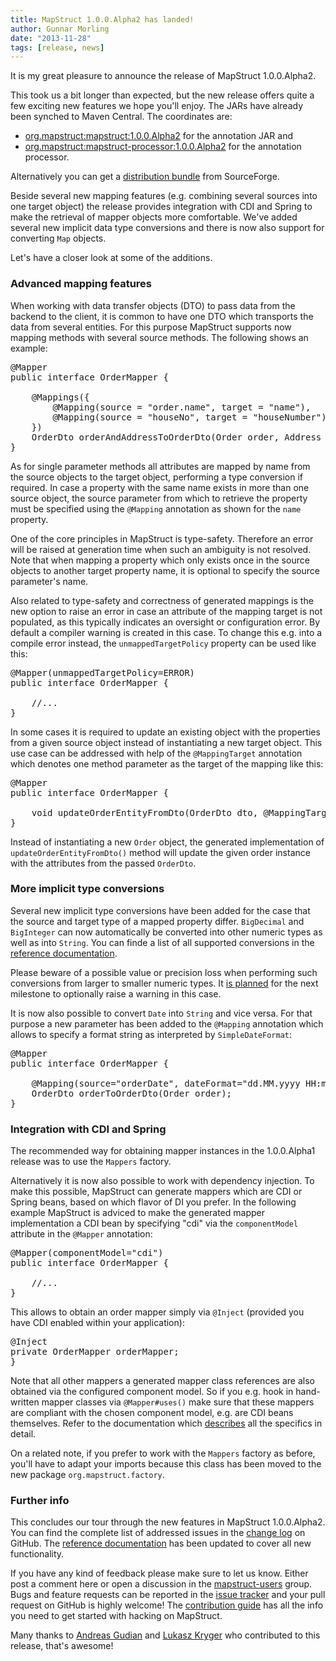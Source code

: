 ```yaml
---
title: MapStruct 1.0.0.Alpha2 has landed!
author: Gunnar Morling
date: "2013-11-28"
tags: [release, news]
---
```


It is my great pleasure to announce the release of MapStruct 1.0.0.Alpha2.

This took us a bit longer than expected, but the new release offers quite a few exciting new features we hope you'll enjoy. The JARs have already been synched to Maven Central. The coordinates are:

* [org.mapstruct:mapstruct:1.0.0.Alpha2](http://search.maven.org/#artifactdetails&#124;org.mapstruct&#124;mapstruct&#124;1.0.0.Alpha2&#124;jar) for the annotation JAR and 
* [org.mapstruct:mapstruct-processor:1.0.0.Alpha2](http://search.maven.org/#artifactdetails&#124;org.mapstruct&#124;mapstruct-processor&#124;1.0.0.Alpha2&#124;jar) for the annotation processor.

Alternatively you can get a [distribution bundle](http://sourceforge.net/projects/mapstruct/files/1.0.0.Alpha2/) from SourceForge.

Beside several new mapping features (e.g. combining several sources into one target object) the release provides integration with CDI and Spring to make the retrieval of mapper objects more comfortable. We've added several new implicit data type conversions and there is now also support for converting `Map` objects.

Let's have a closer look at some of the additions.

### Advanced mapping features

When working with data transfer objects (DTO) to pass data from the backend to the client, it is common to have one DTO which transports the data from several entities. For this purpose MapStruct supports now mapping methods with several source methods. The following shows an example:

<pre class="prettyprint linenums">
@Mapper
public interface OrderMapper {

    @Mappings({
        @Mapping(source = "order.name", target = "name"),
        @Mapping(source = "houseNo", target = "houseNumber")
    })
    OrderDto orderAndAddressToOrderDto(Order order, Address deliveryAddress);
}
</pre>

As for single parameter methods all attributes are mapped by name from the source objects to the target object, performing a type conversion if required. In case a property with the same name exists in more than one source object, the source parameter from which to retrieve the property must be specified using the `@Mapping` annotation as shown for the `name` property.

One of the core principles in MapStruct is type-safety. Therefore an error will be raised at generation time when such an ambiguity is not resolved. Note that when mapping a property which only exists once in the source objects to another target property name, it is optional to specify the source parameter's name.

Also related to type-safety and correctness of generated mappings is the new option to raise an error in case an attribute of the mapping target is not populated, as this typically indicates an oversight or configuration error. By default a compiler warning is created in this case. To change this e.g. into a compile error instead, the `unmappedTargetPolicy` property can be used like this:

<pre class="prettyprint linenums">
@Mapper(unmappedTargetPolicy=ERROR)
public interface OrderMapper {
    
    //...
}
</pre>

In some cases it is required to update an existing object with the properties from a given source object instead of instantiating a new target object. This use case can be addressed with help of the `@MappingTarget` annotation which denotes one method parameter as the target of the mapping like this:

<pre class="prettyprint linenums">
@Mapper
public interface OrderMapper {

    void updateOrderEntityFromDto(OrderDto dto, @MappingTarget Order order);
}
</pre>

Instead of instantiating a new `Order` object, the generated implementation of `updateOrderEntityFromDto()` method will update the given order instance with the attributes from the passed `OrderDto`.

### More implicit type conversions

Several new implicit type conversions have been added for the case that the source and target type of a mapped property differ. `BigDecimal` and `BigInteger` can now automatically be converted into other numeric types as well as into `String`. You can finde a list of all supported conversions in the [reference documentation](http://localhost:4242/documentation/#section-05-01).

Please beware of a possible value or precision loss when performing such conversions from larger to smaller numeric types. It [is planned](https://github.com/mapstruct/mapstruct/issues/5) for the next milestone to optionally raise a warning in this case.

It is now also possible to convert `Date` into `String` and vice versa. For that purpose a new parameter has been added to the `@Mapping` annotation which allows to specify a format string as interpreted by `SimpleDateFormat`:

<pre class="prettyprint linenums">
@Mapper
public interface OrderMapper {

    @Mapping(source="orderDate", dateFormat="dd.MM.yyyy HH:mm:ss")
    OrderDto orderToOrderDto(Order order);
}
</pre>

### Integration with CDI and Spring

The recommended way for obtaining mapper instances in the 1.0.0.Alpha1 release was to use the `Mappers` factory.

Alternatively it is now also possible to work with dependency injection. To make this possible, MapStruct can generate mappers which are CDI or Spring beans, based on which flavor of DI you prefer. In the following example MapStruct is adviced to make the generated mapper implementation a CDI bean by specifying "cdi" via the `componentModel` attribute in the `@Mapper` annotation:

<pre class="prettyprint linenums">
@Mapper(componentModel="cdi")
public interface OrderMapper {

    //...
}
</pre>

This allows to obtain an order mapper simply via `@Inject` (provided you have CDI enabled within your application):

<pre class="prettyprint linenums">
@Inject
private OrderMapper orderMapper;
}
</pre>

Note that all other mappers a generated mapper class references are also obtained via the configured component model. So if you e.g. hook in hand-written mapper classes via `@Mapper#uses()` make sure that these mappers are compliant with the chosen component model, e.g. are CDI beans themselves. Refer to the documentation which [describes](/documentation/#section-04-02) all the specifics in detail.

On a related note, if you prefer to work with the `Mappers` factory as before, you'll have to adapt your imports because this class has been moved to the new package `org.mapstruct.factory`.

### Further info

This concludes our tour through the new features in MapStruct 1.0.0.Alpha2. You can find the complete list of addressed issues in the [change log](https://github.com/mapstruct/mapstruct/issues?milestone=2&state=closed) on GitHub. The [reference documentation](/documentation) has been updated to cover all new functionality.

If you have any kind of feedback please make sure to let us know. Either post a comment here or open a discussion in the [mapstruct-users](https://groups.google.com/forum/?fromgroups#!forum/mapstruct-users) group. Bugs and feature requests can be reported in the [issue tracker](https://github.com/mapstruct/mapstruct/issues) and your pull request on GitHub is highly welcome! The [contribution guide](/contributing) has all the info you need to get started with hacking on MapStruct.

Many thanks to [Andreas Gudian](https://github.com/agudian) and [Lukasz Kryger](https://github.com/kryger) who contributed to this release, that's awesome!
